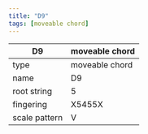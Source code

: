 ```yaml
---
title: "D9"
tags: [moveable chord]
---
```


|D9|moveable chord|
|---|---|
|type|moveable chord|
|name|D9|
|root string|5|
|fingering|X5455X|
|scale pattern|V|
